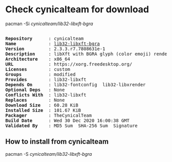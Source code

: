 # Check cynicalteam for download

pacman -Si *cynicalteam/lib32-libxft-bgra*

<div class="highlight"><pre class="highlight"><text>
<b>Repository</b>      : cynicalteam
<b>Name</b>            : <a href="../../x86_64/lib32-libxft-bgra-2.3.3.r7.7808631e-1-x86_64.pkg.tar.zst">lib32-libxft-bgra</a>
<b>Version</b>         : 2.3.3.r7.7808631e-1
<b>Description</b>     : libXft with BGRA glyph (color emoji) rendering & scaling patches by Maxime Coste
<b>Architecture</b>    : x86_64
<b>URL</b>             : https://xorg.freedesktop.org/
<b>Licenses</b>        : custom
<b>Groups</b>          : modified
<b>Provides</b>        : lib32-libxft
<b>Depends On</b>      : lib32-fontconfig  lib32-libxrender
<b>Optional Deps</b>   : None
<b>Conflicts With</b>  : lib32-libxft
<b>Replaces</b>        : None
<b>Download Size</b>   : 60.28 KiB
<b>Installed Size</b>  : 101.67 KiB
<b>Packager</b>        : TheCynicalTeam <wayne6324@gmail.com>
<b>Build Date</b>      : Wed 30 Dec 2020 16:00:38 GMT
<b>Validated By</b>    : MD5 Sum  SHA-256 Sum  Signature
</text></pre></div>

## How to install from cynicalteam

pacman -S *cynicalteam/lib32-libxft-bgra*
